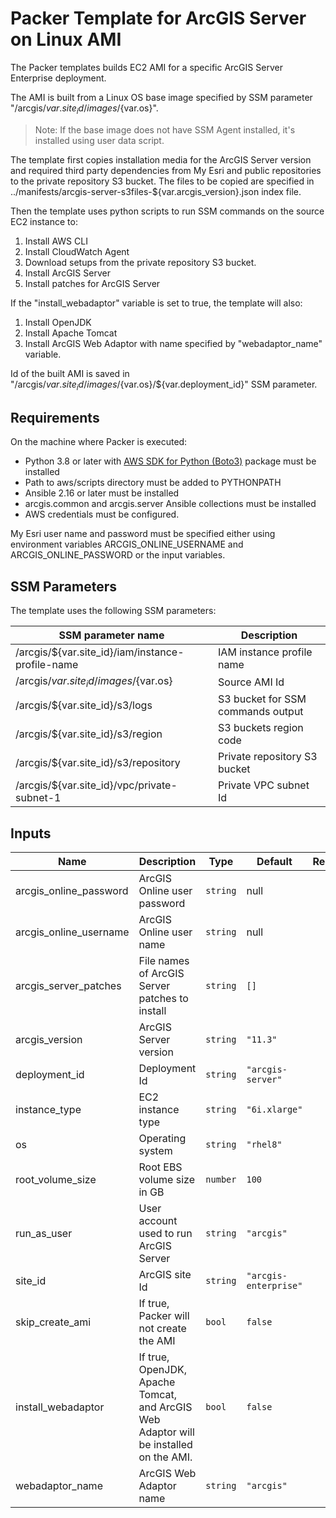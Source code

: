 # Packer Template for ArcGIS Server on Linux AMI

The Packer templates builds EC2 AMI for a specific ArcGIS Server Enterprise deployment.

The AMI is built from a Linux OS base image specified by SSM parameter "/arcgis/${var.site_id}/images/${var.os}".

> Note: If the base image does not have SSM Agent installed, it's installed using user data script.

The template first copies installation media for the ArcGIS Server version and required third party dependencies from My Esri and public repositories to the private repository S3 bucket. The files to be copied are  specified in ../manifests/arcgis-server-s3files-${var.arcgis_version}.json index file.

Then the template uses python scripts to run SSM commands on the source EC2 instance to:

1. Install AWS CLI
2. Install CloudWatch Agent
3. Download setups from the private repository S3 bucket.
4. Install ArcGIS Server
5. Install patches for ArcGIS Server

If the "install_webadaptor" variable is set to true, the template will also:

1. Install OpenJDK
2. Install Apache Tomcat
3. Install ArcGIS Web Adaptor with name specified by "webadaptor_name" variable.

Id of the built AMI is saved in "/arcgis/${var.site_id}/images/${var.os}/${var.deployment_id}" SSM parameter.

## Requirements

On the machine where Packer is executed:

* Python 3.8 or later with [AWS SDK for Python (Boto3)](https://aws.amazon.com/sdk-for-python/) package must be installed
* Path to aws/scripts directory must be added to PYTHONPATH
* Ansible 2.16 or later must be installed
* arcgis.common and arcgis.server Ansible collections must be installed
* AWS credentials must be configured.

My Esri user name and password must be specified either using environment variables ARCGIS_ONLINE_USERNAME and ARCGIS_ONLINE_PASSWORD or the input variables.

## SSM Parameters

The template uses the following SSM parameters:

| SSM parameter name | Description |
|--------------------|-------------|
| /arcgis/${var.site_id}/iam/instance-profile-name | IAM instance profile name|
| /arcgis/${var.site_id}/images/${var.os} | Source AMI Id|
| /arcgis/${var.site_id}/s3/logs | S3 bucket for SSM commands output |
| /arcgis/${var.site_id}/s3/region | S3 buckets region code |
| /arcgis/${var.site_id}/s3/repository | Private repository S3 bucket |
| /arcgis/${var.site_id}/vpc/private-subnet-1 | Private VPC subnet Id|

## Inputs

| Name | Description | Type | Default | Required |
|------|-------------|------|---------|:--------:|
| arcgis_online_password | ArcGIS Online user password | `string` | null | no |
| arcgis_online_username | ArcGIS Online user name | `string` | null | no |
| arcgis_server_patches | File names of ArcGIS Server patches to install | `string` | `[]` | no |
| arcgis_version | ArcGIS Server version | `string` | `"11.3"` | no |
| deployment_id | Deployment Id | `string` | `"arcgis-server"` | no |
| instance_type | EC2 instance type | `string` | `"6i.xlarge"` | no |
| os | Operating system | `string` | `"rhel8"` | no |
| root_volume_size | Root EBS volume size in GB | `number` | `100` | no |
| run_as_user | User account used to run ArcGIS Server | `string` | `"arcgis"` | no |
| site_id | ArcGIS site Id | `string` | `"arcgis-enterprise"` | no |
| skip_create_ami | If true, Packer will not create the AMI | `bool` | `false` | no |
| install_webadaptor |If true, OpenJDK, Apache Tomcat, and ArcGIS Web Adaptor will be installed on the AMI. | `bool` | `false` | no |
| webadaptor_name | ArcGIS Web Adaptor name | `string` | `"arcgis"` | no |
